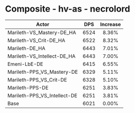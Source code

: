 # Composite - hv-as - necrolord
| Actor | DPS | Increase |
|---|:---:|:---:|
|Marileth-VS_Mastery-DE_HA|6524|8.36%|
|Marileth-VS_Crit-DE_HA|6522|8.32%|
|Marileth-DE_HA|6443|7.01%|
|Marileth-VS_Intellect-DE_HA|6443|7.00%|
|Emeni-LbE-DE|6415|6.55%|
|Marileth-PPS_VS_Mastery-DE|6329|5.11%|
|Marileth-PPS_VS_Crit-DE|6328|5.10%|
|Marileth-PPS-DE|6251|3.83%|
|Marileth-PPS_VS_Intellect-DE|6251|3.81%|
|Base|6021|0.00%|
